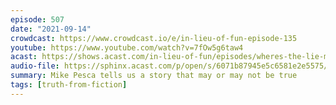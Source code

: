 ```yaml
---
episode: 507
date: "2021-09-14"
crowdcast: https://www.crowdcast.io/e/in-lieu-of-fun-episode-135
youtube: https://www.youtube.com/watch?v=7fOw5g6taw4
acast: https://shows.acast.com/in-lieu-of-fun/episodes/wheres-the-lie-mike-pesca
audio-file: https://sphinx.acast.com/p/open/s/6071b87945e5c6581e2e5575/e/614b86c3b739990012d63daa/media.mp3
summary: Mike Pesca tells us a story that may or may not be true
tags: [truth-from-fiction]
---
```

